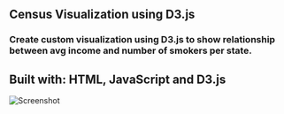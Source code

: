 ## Census Visualization using D3.js

### Create custom visualization using D3.js to show relationship between avg income and number of smokers per state.

## Built with: HTML, JavaScript and D3.js

![Screenshot]()
